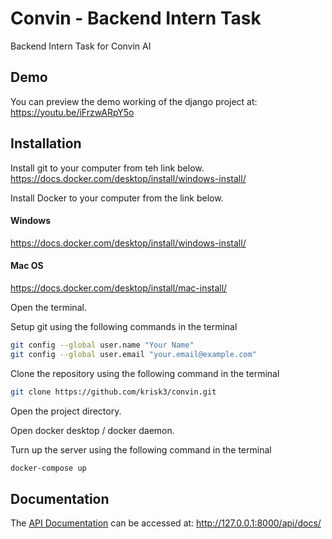 # Convin - Backend Intern Task
Backend Intern Task for Convin AI

## Demo
You can preview the demo working of the django project at: https://youtu.be/iFrzwARpY5o

## Installation

Install git to your computer from teh link below.
https://docs.docker.com/desktop/install/windows-install/

Install Docker to your computer from the link below.
#### Windows
https://docs.docker.com/desktop/install/windows-install/
#### Mac OS
https://docs.docker.com/desktop/install/mac-install/

Open the terminal.

Setup git using the following commands in the terminal
```bash
git config --global user.name "Your Name"
git config --global user.email "your.email@example.com"
```

Clone the repository using the following command in the terminal
```bash
git clone https://github.com/krisk3/convin.git
```

Open the project directory.

Open docker desktop / docker daemon.

Turn up the server using the following command in the terminal
```bash
docker-compose up
```


## Documentation
The [API Documentation](http://127.0.0.1:8000/api/docs/) can be accessed at: http://127.0.0.1:8000/api/docs/

